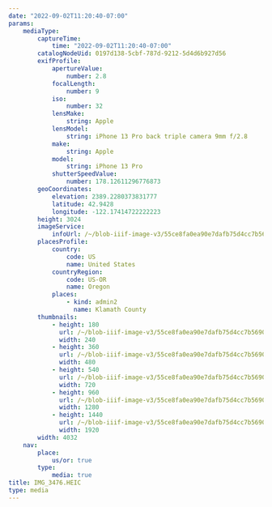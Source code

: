 ```yaml
---
date: "2022-09-02T11:20:40-07:00"
params:
    mediaType:
        captureTime:
            time: "2022-09-02T11:20:40-07:00"
        catalogNodeUid: 0197d138-5cbf-787d-9212-5d4d6b927d56
        exifProfile:
            apertureValue:
                number: 2.8
            focalLength:
                number: 9
            iso:
                number: 32
            lensMake:
                string: Apple
            lensModel:
                string: iPhone 13 Pro back triple camera 9mm f/2.8
            make:
                string: Apple
            model:
                string: iPhone 13 Pro
            shutterSpeedValue:
                number: 178.12611296776873
        geoCoordinates:
            elevation: 2389.2280373831777
            latitude: 42.9428
            longitude: -122.17414722222223
        height: 3024
        imageService:
            infoUrl: /~/blob-iiif-image-v3/55ce8fa0ea90e7dafb75d4cc7b56901c4022d1f6d76d34d5a4117668b707379a/info.json
        placesProfile:
            country:
                code: US
                name: United States
            countryRegion:
                code: US-OR
                name: Oregon
            places:
                - kind: admin2
                  name: Klamath County
        thumbnails:
            - height: 180
              url: /~/blob-iiif-image-v3/55ce8fa0ea90e7dafb75d4cc7b56901c4022d1f6d76d34d5a4117668b707379a/full/240%2C180/0/default.jpg
              width: 240
            - height: 360
              url: /~/blob-iiif-image-v3/55ce8fa0ea90e7dafb75d4cc7b56901c4022d1f6d76d34d5a4117668b707379a/full/480%2C360/0/default.jpg
              width: 480
            - height: 540
              url: /~/blob-iiif-image-v3/55ce8fa0ea90e7dafb75d4cc7b56901c4022d1f6d76d34d5a4117668b707379a/full/720%2C540/0/default.jpg
              width: 720
            - height: 960
              url: /~/blob-iiif-image-v3/55ce8fa0ea90e7dafb75d4cc7b56901c4022d1f6d76d34d5a4117668b707379a/full/1280%2C960/0/default.jpg
              width: 1280
            - height: 1440
              url: /~/blob-iiif-image-v3/55ce8fa0ea90e7dafb75d4cc7b56901c4022d1f6d76d34d5a4117668b707379a/full/1920%2C1440/0/default.jpg
              width: 1920
        width: 4032
    nav:
        place:
            us/or: true
        type:
            media: true
title: IMG_3476.HEIC
type: media
---
```

